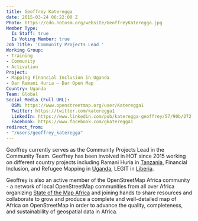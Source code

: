 ```yaml
---
title: Geoffrey Kateregga
date: 2015-03-24 06:22:00 Z
Photo: https://cdn.hotosm.org/website/GeoffreyKateregga.jpg
Member Type:
  Is Staff: true
  Is Voting Member: true
Job Title: 'Community Projects Lead '
Working Group:
- Training
- Community
- Activation
Project:
- Mapping Financial Inclusion in Uganda
- Dar Ramani Huria — Dar Open Map
Country: Uganda
Team: Global
Social Media (Full URL):
  OSM: https://www.openstreetmap.org/user/Kateregga1
  Twitter: https://twitter.com/kateregga1
  LinkedIn: https://www.linkedin.com/pub/kateregga-geoffrey/57/90b/272
  Facebook: https://www.facebook.com/gkateregga1
redirect_from:
- "/users/geoffrey_kateregga"
---
```


<p>Geoffrey currently serves as the Community Projects Lead in the Community Team. Geoffrey has been involved in HOT since 2015 working on different country projects including Ramani Huria in <a href="http://hotosm.org/where-we-work/tanzania">Tanzania</a>, Financial Inclusion, and Refugee Mapping in <a href="https://www.hotosm.org/where-we-work/uganda/">Uganda</a>, LEGIT in <a href="https://www.hotosm.org/where-we-work/liberia/">Liberia</a>.</p>

<p>Geoffrey is also an active member of the OpenStreetMap Africa community - a network of local OpenStreetMap communities from all over Africa organizing <a href="https://stateofthemap.africa/">State of the Map Africa</a> and joining hands to share resources and collaborate to grow and produce a complete and well-detailed map of Africa on OpenStreetMap in order to advance the quality, completeness, and sustainability of geospatial data in Africa.</p>

